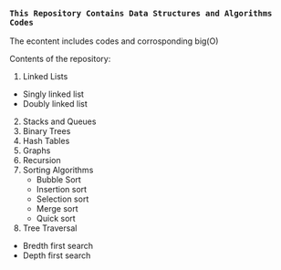 ### `This Repository Contains Data Structures and Algorithms Codes`

The econtent includes codes and corrosponding big(O)

Contents of the repository:

1. Linked Lists
* Singly linked list
* Doubly linked list
2. Stacks and Queues
3. Binary Trees
4. Hash Tables
5. Graphs
6. Recursion
7. Sorting Algorithms
    * Bubble Sort
    * Insertion sort
    * Selection sort
    * Merge sort
    * Quick sort
8. Tree Traversal
* Bredth first search
* Depth first search